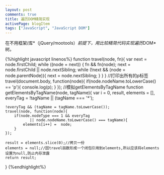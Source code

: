 ```yaml
---
layout: post
comments: true
title: 遍历DOM精简实现
activePage: blogItem
tags: ["JavaScript", "JavaScript DOM"]
---
```


在不用框架/库*（jQuery/mootools）*前提下，用比较精简代码实现遍历*DOM*树。

{%highlight javascript linenos%}
function travel(node, fn){
    var next = node.firstChild;
    while ((node = next)) {
        fn && fn(node);
        next = node.firstChild || node.nextSibling;
        while (!next && (node = node.parentNode)){
            next = node.nextSibling;
        }
    }
}
//打印出所有的p标签
travel(document.body, function(node){
    if(node.nodeName.toLowerCase() == 'p'){ 
        console.log(p);
    }
});
//模拟getElementsByTagName
function getElementsByTagName(node, tagName){
    var  i = 0,
         result, 
         elements = [], 
         everyTag = !tagName || (tagName === '*');

    !everyTag && (tagName = tagName.toLowerCase()); 
    travel(node, function(node){
        if(node.nodeType === 1 && everyTag 
               || node.nodeName.toLowerCase() === tagName){
            elements[i++] =  node;
        }
    });

    result = elements.slice(0);//拷贝一份
    elements = null;//因travel函数形成一个闭包引用到elements,所以应该将elements设置为null,防止内存泄露
    return result;
}
{%endhighlight%}

